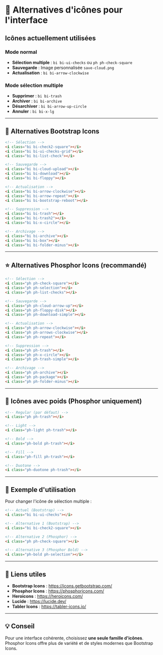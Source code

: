 # 🎨 Alternatives d'icônes pour l'interface

## Icônes actuellement utilisées

### **Mode normal**
- **Sélection multiple** : `bi bi-ui-checks` ou `ph ph-check-square`
- **Sauvegarde** : Image personnalisée `save-cloud.png`
- **Actualisation** : `bi bi-arrow-clockwise`

### **Mode sélection multiple**
- **Supprimer** : `bi bi-trash`
- **Archiver** : `bi bi-archive`
- **Désarchiver** : `bi bi-arrow-up-circle`
- **Annuler** : `bi bi-x-lg`

---

## 🔄 **Alternatives Bootstrap Icons**

```html
<!-- Sélection -->
<i class="bi bi-check2-square"></i>
<i class="bi bi-ui-checks-grid"></i>
<i class="bi bi-list-check"></i>

<!-- Sauvegarde -->
<i class="bi bi-cloud-upload"></i>
<i class="bi bi-download"></i>
<i class="bi bi-floppy"></i>

<!-- Actualisation -->
<i class="bi bi-arrow-clockwise"></i>
<i class="bi bi-arrow-repeat"></i>
<i class="bi bi-bootstrap-reboot"></i>

<!-- Suppression -->
<i class="bi bi-trash"></i>
<i class="bi bi-trash2"></i>
<i class="bi bi-x-circle"></i>

<!-- Archivage -->
<i class="bi bi-archive"></i>
<i class="bi bi-box"></i>
<i class="bi bi-folder-minus"></i>
```

---

## ⭐ **Alternatives Phosphor Icons** (recommandé)

```html
<!-- Sélection -->
<i class="ph ph-check-square"></i>
<i class="ph ph-selection"></i>
<i class="ph ph-list-checks"></i>

<!-- Sauvegarde -->
<i class="ph ph-cloud-arrow-up"></i>
<i class="ph ph-floppy-disk"></i>
<i class="ph ph-download-simple"></i>

<!-- Actualisation -->
<i class="ph ph-arrow-clockwise"></i>
<i class="ph ph-arrows-clockwise"></i>
<i class="ph ph-repeat"></i>

<!-- Suppression -->
<i class="ph ph-trash"></i>
<i class="ph ph-x-circle"></i>
<i class="ph ph-trash-simple"></i>

<!-- Archivage -->
<i class="ph ph-archive"></i>
<i class="ph ph-package"></i>
<i class="ph ph-folder-minus"></i>
```

---

## 🎯 **Icônes avec poids (Phosphor uniquement)**

```html
<!-- Regular (par défaut) -->
<i class="ph ph-trash"></i>

<!-- Light -->
<i class="ph-light ph-trash"></i>

<!-- Bold -->
<i class="ph-bold ph-trash"></i>

<!-- Fill -->
<i class="ph-fill ph-trash"></i>

<!-- Duotone -->
<i class="ph-duotone ph-trash"></i>
```

---

## 📱 **Exemple d'utilisation**

Pour changer l'icône de sélection multiple :

```html
<!-- Actuel (Bootstrap) -->
<i class="bi bi-ui-checks"></i>

<!-- Alternative 1 (Bootstrap) -->
<i class="bi bi-check2-square"></i>

<!-- Alternative 2 (Phosphor) -->
<i class="ph ph-check-square"></i>

<!-- Alternative 3 (Phosphor Bold) -->
<i class="ph-bold ph-selection"></i>
```

---

## 🔗 **Liens utiles**

- **Bootstrap Icons** : https://icons.getbootstrap.com/
- **Phosphor Icons** : https://phosphoricons.com/
- **Heroicons** : https://heroicons.com/
- **Lucide** : https://lucide.dev/
- **Tabler Icons** : https://tabler-icons.io/

---

## 💡 **Conseil**

Pour une interface cohérente, choisissez **une seule famille d'icônes**. Phosphor Icons offre plus de variété et de styles modernes que Bootstrap Icons.